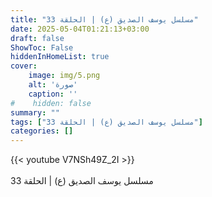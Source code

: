 ```yaml
---
title: "مسلسل يوسف الصديق (ع) | الحلقة 33"
date: 2025-05-04T01:21:13+03:00
draft: false
ShowToc: False
hiddenInHomeList: true
cover:
    image: img/5.png
    alt: 'صورة'
    caption: ''
#    hidden: false
summary: ""
tags: ["مسلسل يوسف الصديق (ع) | الحلقة 33"]
categories: []
---
```


{{< youtube V7NSh49Z_2I >}}  
 <br>
مسلسل يوسف الصديق (ع) | الحلقة 33